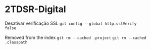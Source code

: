 # 2TDSR-Digital

Desativar verificação SSL <code>git config --global http.sslVerify false</code>

Removed from the index
<code>git rm --cached .project</code>
<code>git rm --cached .classpath</code> 
